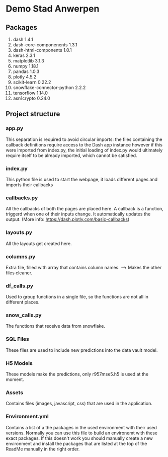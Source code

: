# Demo Stad Anwerpen

## Packages

1. dash 1.4.1
2. dash-core-componenents 1.3.1
3. dash-html-components 1.0.1
4. keras 2.3.1
5. matplotlib 3.1.3
6. numpy 1.18.1
7. pandas 1.0.3
8. plotly 4.5.2
9. scikit-learn 0.22.2
10. snowflake-connector-python 2.2.2
11. tensorflow 1.14.0
12. asn1crypto 0.24.0

## Project structure

### app.py
This separation is required to avoid circular imports: the files containing the callback definitions require access to the Dash app instance however if this were imported from index.py, the initial loading of index.py would ultimately require itself to be already imported, which cannot be satisfied.

### index.py
This python file is used to start the webpage, it loads different pages and imports their callbacks

### callbacks.py
All the callbacks of both the pages are placed here. A callback is a function, triggerd when one of their inputs change. It automatically updates the output. (More info: https://dash.plotly.com/basic-callbacks)

### layouts.py
All the layouts get created here.

### columns.py
Extra file, filled with array that contains column names. --> Makes the other files cleaner.

### df_calls.py
Used to group functions in a single file, so the functions are not all in different places.

### snow_calls.py
The functions that receive data from snowflake.

### SQL Files
These files are used to include new predictions into the data vault model.

### H5 Models
These models make the predictions, only r957mse5.h5 is used at the moment.

### Assets
Contains files (images, javascript, css) that are used in the application.

### Environment.yml
Contains a list of a the packages in the used environment with their used versions. Normally you can use this file to build an environemt with these exact packages. If this doesn't work you should manually create a new environment and install the packages that are listed at the top of the ReadMe manually in the right order.
